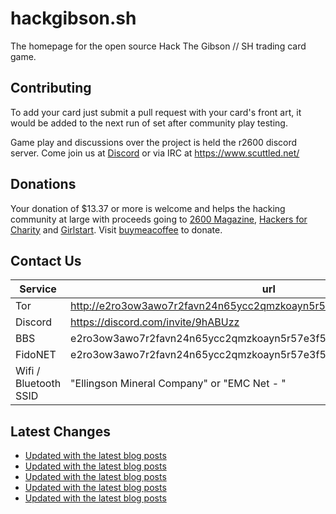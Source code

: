# hackgibson.sh
The homepage for the open source Hack The Gibson // SH trading card game.


## Contributing

To add your card just submit a pull request with your card's front art, it would be added to the next run of set after community play testing.

Game play and discussions over the project is held the r2600 discord server. Come join us at [Discord](https://discord.com/invite/9hABUzz) or via IRC at https://www.scuttled.net/


## Donations

Your donation of $13.37 or more is welcome and helps the hacking community at large with proceeds going to [2600 Magazine](https://2600.com/), [Hackers for Charity](https://hackersforcharity.org) and [Girlstart](https://girlstart.org).  Visit [buymeacoffee](https://www.buymeacoffee.com/hackgibson.sh) to donate.


## Contact Us

Service | url
-|-
Tor | http://e2ro3ow3awo7r2favn24n65ycc2qmzkoayn5r57e3f56nvjwdcgg32ad.onion
Discord | https://discord.com/invite/9hABUzz
BBS | e2ro3ow3awo7r2favn24n65ycc2qmzkoayn5r57e3f56nvjwdcgg32ad.onion:23
FidoNET | e2ro3ow3awo7r2favn24n65ycc2qmzkoayn5r57e3f56nvjwdcgg32ad.onion:24554
Wifi / Bluetooth SSID | "Ellingson Mineral Company" or "EMC Net - <fidonet address>"

## Latest Changes
<!-- BLOG-POST-LIST:START -->
- [Updated with the latest blog posts](https://github.com/DFW2600/hackgibson.sh/commit/09fc5208d8a10948fdf65261bb819fec3a0526e9)
- [Updated with the latest blog posts](https://github.com/DFW2600/hackgibson.sh/commit/b4b9398f03160ff140d31d190e02b9b5e536b280)
- [Updated with the latest blog posts](https://github.com/DFW2600/hackgibson.sh/commit/5a2e9a2362ee43dc6187826d6e9794c91c995df5)
- [Updated with the latest blog posts](https://github.com/DFW2600/hackgibson.sh/commit/321f79c690c96c4d079c065d1763cd1d08819ff8)
- [Updated with the latest blog posts](https://github.com/DFW2600/hackgibson.sh/commit/75143a78ca9886ed1e0b5aaf5b107e84b9b3ae3d)
<!-- BLOG-POST-LIST:END -->
